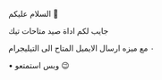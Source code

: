 السلام عليكم 🌚

جايب لكم اداة صيد متاحات تيك

٠ مع ميزه ارسال الايميل المتاح الى التيليجرام 

 • وبس استمتعو 😉
